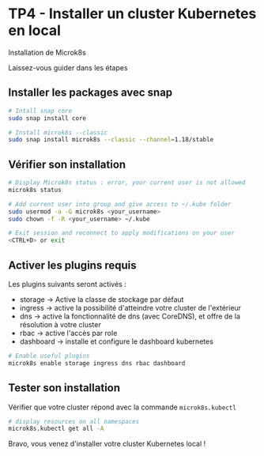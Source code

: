 # TP4 - Installer un cluster Kubernetes en local

Installation de Microk8s

Laissez-vous guider dans les étapes

## Installer les packages avec snap

```bash
# Intall snap core
sudo snap install core

# Install microk8s --classic
sudo snap install microk8s --classic --channel=1.18/stable
```

## Vérifier son installation

```bash
# Display Microk8s status : error, your current user is not allowed
microk8s status

# Add current user into group and give access to ~/.kube folder
sudo usermod -a -G microk8s <your_username>
sudo chown -f -R <your_username> ~/.kube

# Exit session and reconnect to apply modifications on your user
<CTRL+D> or exit
```

## Activer les plugins requis

Les plugins suivants seront activés :

* storage -> Active la classe de stockage par défaut
* ingress -> active la possibilité d'atteindre votre cluster de l'extérieur
* dns -> active la fonctionnalité de dns (avec CoreDNS), et offre de la résolution à votre cluster
* rbac -> active l'accès par role
* dashboard -> installe et configure le dashboard kubernetes

```bash
# Enable useful plugins
microk8s enable storage ingress dns rbac dashboard
```

## Tester son installation

Vérifier que votre cluster répond avec la commande `microk8s.kubectl`

```bash
# display resources on all namespaces
microk8s.kubectl get all -A
```

Bravo, vous venez d'installer votre cluster Kubernetes local !

